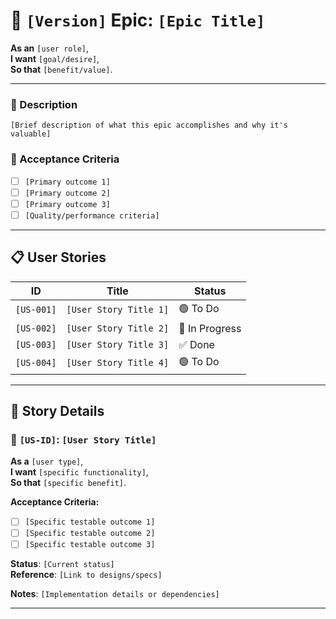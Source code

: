 # 🚀 `[Version]` Epic: `[Epic Title]`

**As an** `[user role]`,  
**I want** `[goal/desire]`,  
**So that** `[benefit/value]`.

---

### 🧭 Description
`[Brief description of what this epic accomplishes and why it's valuable]`

### 🎯 Acceptance Criteria
- [ ] `[Primary outcome 1]`
- [ ] `[Primary outcome 2]`  
- [ ] `[Primary outcome 3]`
- [ ] `[Quality/performance criteria]`

---

## 📋 User Stories

| ID      | Title                             | Status       |
|---------|-----------------------------------|--------------|
| `[US-001]` | `[User Story Title 1]`         | 🟢 To Do     |
| `[US-002]` | `[User Story Title 2]`         | 🔧 In Progress |
| `[US-003]` | `[User Story Title 3]`         | ✅ Done      |
| `[US-004]` | `[User Story Title 4]`         | 🟢 To Do     |

---

## 📘 Story Details

### 🧩 `[US-ID]`: `[User Story Title]`

**As a** `[user type]`,  
**I want** `[specific functionality]`,  
**So that** `[specific benefit]`.

**Acceptance Criteria:**
- [ ] `[Specific testable outcome 1]`
- [ ] `[Specific testable outcome 2]`
- [ ] `[Specific testable outcome 3]`

**Status**: `[Current status]`  
**Reference**: `[Link to designs/specs]`

**Notes**: `[Implementation details or dependencies]`

---


